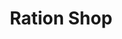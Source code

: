 ---
title: "Ration Shop"
url: /thrissur/ration-shop-thrissur-mannamangalam-road/
shop: convenience
---
